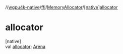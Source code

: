 //[wgpu4k-native](../../../index.md)/[ffi](../index.md)/[MemoryAllocator](index.md)/[[native]allocator]([native]allocator.md)

# allocator

[native]\
val [allocator]([native]allocator.md): [Arena](https://kotlinlang.org/api/core/kotlin-stdlib/kotlinx.cinterop/-arena/index.html)